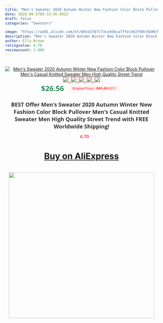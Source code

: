 ```yaml
---
title: "Men's Sweater 2020 Autumn Winter New Fashion Color Block Pullover Men's Casual Knitted Sweater Men High Quality Street Trend"
date: 2020-08-5T09:33:36.892Z
draft: false
categories: "Sweaters"

image: "https://ae01.alicdn.com/kf/H0cb3787c73ce456ca7ffecb63f00c564M/Men-s-Sweater-2020-Autumn-Winter-New-Fashion-Color-Block-Pullover-Men-s-Casual-Knitted-Sweater.jpg"
description: "Men's Sweater 2020 Autumn Winter New Fashion Color Block Pullover Men's Casual Knitted Sweater Men High Quality Street Trend"
author: Ella Brown
ratingvalue: 4.70
reviewcount: 2.000
---
```

<br>
<div style="text-align: center;">
<a href="https://s.click.aliexpress.com/e/_9g3bpb" target="_blank" rel="nofollow noopener noreferrer"><img alt="Men's Sweater 2020 Autumn Winter New Fashion Color Block Pullover Men's Casual Knitted Sweater Men High Quality Street Trend" class="magnifier-image" src="https://ae01.alicdn.com/kf/H0cb3787c73ce456ca7ffecb63f00c564M/Men-s-Sweater-2020-Autumn-Winter-New-Fashion-Color-Block-Pullover-Men-s-Casual-Knitted-Sweater.jpg_640x640.jpg">
<br>
<img style="border:1px solid salmon" src="https://ae01.alicdn.com/kf/H0cb3787c73ce456ca7ffecb63f00c564M/Men-s-Sweater-2020-Autumn-Winter-New-Fashion-Color-Block-Pullover-Men-s-Casual-Knitted-Sweater.jpg_120x120.jpg">&nbsp;&nbsp;<img style="border:1px solid salmon" src="https://ae01.alicdn.com/kf/Ha3d69226b8164c16bb3c30ec95cc2b78E/Men-s-Sweater-2020-Autumn-Winter-New-Fashion-Color-Block-Pullover-Men-s-Casual-Knitted-Sweater.jpg_120x120.jpg">&nbsp;&nbsp;<img style="border:1px solid salmon" src="https://ae01.alicdn.com/kf/H77d776a8e9af40469b6a2da50459d04bo/Men-s-Sweater-2020-Autumn-Winter-New-Fashion-Color-Block-Pullover-Men-s-Casual-Knitted-Sweater.jpg_120x120.jpg">&nbsp;&nbsp;<img style="border:1px solid salmon" src="https://ae01.alicdn.com/kf/Hbacd1d1c4c444c118e5c52236f4840b8P/Men-s-Sweater-2020-Autumn-Winter-New-Fashion-Color-Block-Pullover-Men-s-Casual-Knitted-Sweater.jpg_120x120.jpg">&nbsp;&nbsp;<img style="border:1px solid salmon" src="https://ae01.alicdn.com/kf/H551ed71285234ebea9629ffdac6c2871c/Men-s-Sweater-2020-Autumn-Winter-New-Fashion-Color-Block-Pullover-Men-s-Casual-Knitted-Sweater.jpg_120x120.jpg"></a></div><br0>
<div style="text-align: center;"><span style="background-color: white; border: 0px; box-sizing: border-box; color: seagreen; display: inline-block; font-family: &quot;open sans&quot; , &quot;arial&quot; , &quot;helvetica&quot; , sans-serif , &quot;heiti&quot;; font-size: 24px; font-stretch: inherit; font-weight: 700; line-height: inherit; margin: 0px 10px 0px 0px; padding: 0px; vertical-align: middle;">$26.56 </span>
<span style="background: rgb(255 , 241 , 241); border-radius: 3px; border: 0px; box-sizing: border-box; color: #ff4747; display: inline-block; font-family: inherit; font-size: 12px; font-stretch: inherit; font-style: inherit; font-variant: inherit; font-weight: 600; line-height: inherit; margin: 0px; padding: 2px 5px; transform: scale(0.9); vertical-align: middle;">Original Price : <b style="text-decoration: line-through;">$45.80 </b> 42%&nbsp;&nbsp;</span></div>
<h1 style="color: #333333; display: inline-block; font-family: &quot;open sans&quot; , &quot;arial&quot; , &quot;helvetica&quot; , sans-serif , &quot;heiti&quot;; font-size: 18px; font-stretch: inherit; font-weight: 700; text-align: center;">BEST Offer Men's Sweater 2020 Autumn Winter New Fashion Color Block Pullover Men's Casual Knitted Sweater Men High Quality Street Trend with FREE Worldwide Shipping!</h1>
<div style="color: #ff4747; text-align: center;">
<img src="https://4.bp.blogspot.com/-M0ZcTcb-5uY/XleCXlxnR4I/AAAAAAAAAEc/OrjgMkXV1oMQFaCRZj5HQwOCBcu3w1FegCPcBGAYYCw/s1600/star.png" style="height: 15px;">&nbsp;<b>4.70</b></div>
<div class="button_cont" align="center"><a class="buynow_a" href="https://s.click.aliexpress.com/e/_9g3bpb" target="_blank" rel="nofollow noopener noreferrer"><H1>Buy on AliExpress</H1></a></div><br>
<div class="separator" style="clear: both; text-align: center;">
<img src="https://lh3.googleusercontent.com/-pTy5HemUv9M/XlePHvY0dAI/AAAAAAAAAE4/0nX5iRUoIWY8eMW9Dpxeirr157OZliDIgCLcBGAsYHQ/s1600/badge.gif" width="480">
</div>
